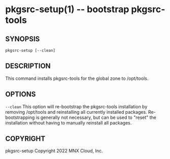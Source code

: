 # pkgsrc-setup(1) -- bootstrap pkgsrc-tools


## SYNOPSIS

`pkgsrc-setup [--clean]`


## DESCRIPTION

This command installs pkgsrc-tools for the global zone to /opt/tools.


## OPTIONS

`--clean`
    This option will re-bootstrap the pkgsrc-tools installation by removing
    /opt/tools and reinstalling all currently installed packages.
    Re-bootstrapping is generally not necessary, but can be used to "reset"
    the installation without having to manually reinstall all packages.


## COPYRIGHT

pkgsrc-setup Copyright 2022 MNX Cloud, Inc.
